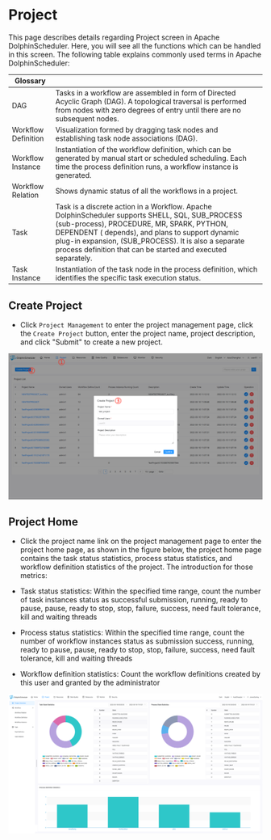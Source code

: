 # Project 

This page describes details regarding Project screen in Apache DolphinScheduler. Here, you will see all the functions which can be handled in this screen. The following table explains commonly used terms in Apache DolphinScheduler:

| Glossary | |
| ------ | -------- |
| DAG | Tasks in a workflow are assembled in form of Directed Acyclic Graph (DAG). A topological traversal is performed from nodes with zero degrees of entry until there are no subsequent nodes. |
| Workflow Definition | Visualization formed by dragging task nodes and establishing task node associations (DAG). | 
| Workflow Instance | Instantiation of the workflow definition, which can be generated by manual start or scheduled scheduling. Each time the process definition runs, a workflow instance is generated. |
| Workflow Relation | Shows dynamic status of all the workflows in a project. |
| Task | Task is a discrete action in a Workflow. Apache DolphinScheduler supports SHELL, SQL, SUB_PROCESS (sub-process), PROCEDURE, MR, SPARK, PYTHON, DEPENDENT ( depends), and plans to support dynamic plug-in expansion, (SUB_PROCESS). It is also a separate process definition that can be started and executed separately. |
| Task Instance | Instantiation of the task node in the process definition, which identifies the specific task execution status. |

## Create Project

- Click `Project Management` to enter the project management page, click the `Create Project` button, enter the project name, project description, and click "Submit" to create a new project.

![project-list](../../../../img/new_ui/dev/project/project-list.png)

## Project Home

- Click the project name link on the project management page to enter the project home page, as shown in the figure below, the project home page contains the task status statistics, process status statistics, and workflow definition statistics of the project. The introduction for those metrics:

- Task status statistics: Within the specified time range, count the number of task instances status as successful submission, running, ready to pause, pause, ready to stop, stop, failure, success, need fault tolerance, kill and waiting threads
- Process status statistics: Within the specified time range, count the number of workflow instances status as submission success, running, ready to pause, pause, ready to stop, stop, failure, success, need fault tolerance, kill and waiting threads
- Workflow definition statistics: Count the workflow definitions created by this user and granted by the administrator

![project-overview](../../../../img/new_ui/dev/project/project-overview.png)


